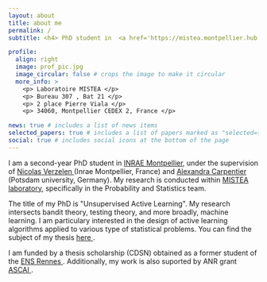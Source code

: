 ```yaml
---
layout: about
title: about me
permalink: /
subtitle: <h4> PhD student in  <a href='https://mistea.montpellier.hub.inrae.fr/'> MISTEA laboratory</a>, <a href='https://www.inrae.fr/centres/occitanie-montpellier'>INRAE</a>,  </h2>

profile:
  align: right
  image: prof_pic.jpg
  image_circular: false # crops the image to make it circular
  more_info: >
    <p> Laboratoire MISTEA </p>
    <p> Bureau 307 , Bat 21 </p>
    <p> 2 place Pierre Viala </p>
    <p> 34060, Montpellier CEDEX 2, France </p>

news: true # includes a list of news items
selected_papers: true # includes a list of papers marked as "selected={true}"
social: true # includes social icons at the bottom of the page
---
```


I am a second-year PhD student in <a href='https://www.inrae.fr/centres/occitanie-montpellier'>INRAE Montpellier</a>, under the supervision of <a href='https://verzelen.montpellier.inrae.fr/'> Nicolas Verzelen </a> (Inrae Montpellier, France) and <a href='https://sites.google.com/site/alexandracarpentierresearch/'> Alexandra Carpentier </a> (Potsdam university, Germany). My research is conducted within <a href='https://mistea.montpellier.hub.inrae.fr/'> MISTEA laboratory</a>, specifically in the Probability and Statistics team.

The title of my PhD is "Unsupervised Active Learning". My research intersects bandit theory, testing theory, and more broadly, machine learning.  I am particulary interested in the design of active learning algorithms applied to various type of statistical problems. You can find the subject of my thesis  <a href='https://theses.fr/s372674'> here </a>.

I am funded by a thesis scholarship (CDSN) obtained as a former student of the <a href='https://www.ens-rennes.fr/'> ENS Rennes </a>.  Additionally, my work is also suported by ANR grant <a href='https://sites.google.com/view/prci-ascai/accueil'> ASCAI </a>.

